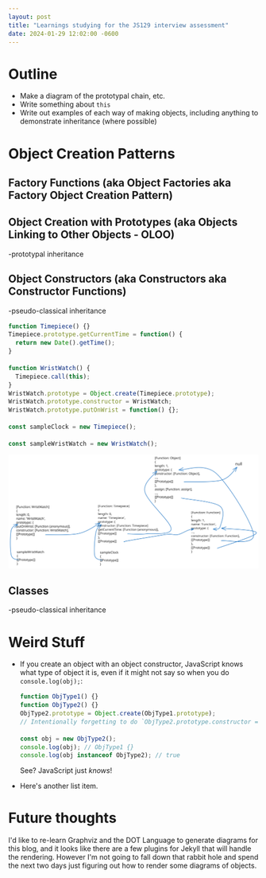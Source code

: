 ```yaml
---
layout: post
title: "Learnings studying for the JS129 interview assessment"
date: 2024-01-29 12:02:00 -0600
---
```


# Outline

- Make a diagram of the prototypal chain, etc.
- Write something about `this`
- Write out examples of each way of making objects, including anything to
  demonstrate inheritance (where possible)

# Object Creation Patterns

## Factory Functions (aka Object Factories aka Factory Object Creation Pattern)

## Object Creation with Prototypes (aka Objects Linking to Other Objects - OLOO)

-prototypal inheritance

## Object Constructors (aka Constructors aka Constructor Functions)

-pseudo-classical inheritance
```javascript
function Timepiece() {}
Timepiece.prototype.getCurrentTime = function() {
  return new Date().getTime();
}

function WristWatch() {
  Timepiece.call(this);
}
WristWatch.prototype = Object.create(Timepiece.prototype);
WristWatch.prototype.constructor = WristWatch;
WristWatch.prototype.putOnWrist = function() {};

const sampleClock = new Timepiece();

const sampleWristWatch = new WristWatch();
```
![Diagram of how the prototypal chain works for object constructors](/docs/assets/images/constructor_functions_diagram.svg)

## Classes

-pseudo-classical inheritance

# Weird Stuff

- If you create an object with an object constructor, JavaScript knows what type
  of object it is, even if it might not say so when you do `console.log(obj);`:

  ```javascript
  function ObjType1() {}
  function ObjType2() {}
  ObjType2.prototype = Object.create(ObjType1.prototype);
  // Intentionally forgetting to do `ObjType2.prototype.constructor = ObjType2;`

  const obj = new ObjType2();
  console.log(obj); // ObjType1 {}
  console.log(obj instanceof ObjType2); // true
  ```

  See? JavaScript just _knows_!

- Here's another list item.

# Future thoughts

I'd like to re-learn Graphviz and the DOT Language to generate diagrams for this
blog, and it looks like there are a few plugins for Jekyll that will handle the
rendering. However I'm not going to fall down that rabbit hole and spend the
next two days just figuring out how to render some diagrams of objects.
